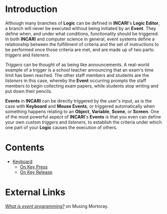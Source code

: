# Introduction

Although many branches of **Logic** can be defined in **INCARI**'s **Logic Editor**, a branch will never be executed without being initiated by an **Event**. They define when, and under what conditions, functionality should be triggered. In both **INCARI** and computer science in general, event systems define a relationship between the fulfillment of criteria and the set of instructions to be performed once those criteria are met, and are made up of two parts: *triggers* and *listeners*.

*Triggers* can be thought of as being like announcements. A real-world example of a trigger is a school teacher announcing that an exam's time limit has been reached. The other staff members and students are the *listeners* in this case, whereby the **Event** occurring prompts the staff members to begin collecting exam papers, while students stop writing and put down their pencils.

**Events** in **INCARI** can be directly triggered by the user's input, as is the case with **Keyboard** and **Mouse Events**, or triggered automatically when something happens relating to an **Object**, **Variable**, **Scene**, or **Screen**. One of the most powerful aspect of **INCARI**'s **Events** is that you even can define your own custom *triggers* and *listeners*, to establish the criteria under which one part of your **Logic** causes the execution of others.

# Contents
* [Keyboard](keyboard/README.md)
  * [On Key Press](keyboard/on-key-press.md)
  * [On Key Release](keyboard/on-key-release.md)

# External Links
[*What is event programming?*](https://mortoray.com/2017/06/26/what-is-event-programming/) on Musing Mortoray.